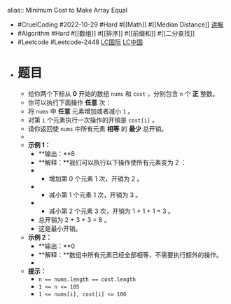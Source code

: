 alias:: Minimum Cost to Make Array Equal

- #CruelCoding #2022-10-29 #Hard #[[Math]] #[[Median Distance]] [讲解](https://youtu.be/R5Ggp7fGNVA)
- #Algorithm #Hard #[[数组]] #[[排序]] #[[前缀和]] #[[二分查找]]
- #Leetcode #Leetcode-2448 [LC国际](https://leetcode.com/problems/minimum-cost-to-make-array-equal/) [LC中国](https://leetcode.cn/problems/minimum-cost-to-make-array-equal/)
- # 题目
	- 给你两个下标从 **0** 开始的数组 `nums` 和 `cost` ，分别包含 `n` 个 **正** 整数。
	- 你可以执行下面操作 **任意** 次：
	- 将 `nums` 中 **任意** 元素增加或者减小 `1` 。
	- 对第 `i` 个元素执行一次操作的开销是 `cost[i]` 。
	- 请你返回使 `nums` 中所有元素 **相等** 的 **最少** 总开销。
	-
	- **示例 1：**
		- **输出：**8
		- **解释：**我们可以执行以下操作使所有元素变为 2 ：
		- - 增加第 0 个元素 1 次，开销为 2 。
		- - 减小第 1 个元素 1 次，开销为 3 。
		- - 减小第 2 个元素 3 次，开销为 1 + 1 + 1 = 3 。
		- 总开销为 2 + 3 + 3 = 8 。
		- 这是最小开销。
	- **示例 2：**
		- **输出：**0
		- **解释：**数组中所有元素已经全部相等，不需要执行额外的操作。
		-
	- **提示：**
		- `n == nums.length == cost.length`
		- `1 <= n <= 105`
		- `1 <= nums[i], cost[i] <= 106`